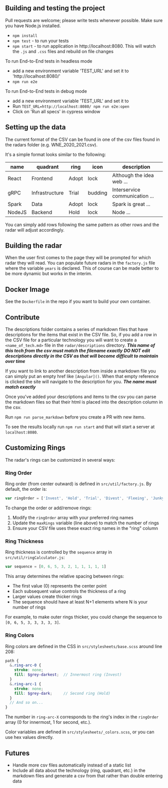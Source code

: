 ## Building and testing the project

Pull requests are welcome; please write tests whenever possible. Make sure you have Node.js installed.

- `npm install`
- `npm test` - to run your tests
- `npm start` - to run application in http://localhost:8080. This will watch the `.js` and `.css` files and rebuild on file changes

To run End-to-End tests in headless mode

- add a new environment variable 'TEST_URL' and set it to 'http://localhost:8080/'
- `npm run e2e`

To run End-to-End tests in debug mode

- add a new environment variable 'TEST_URL' and set it to
- Run `TEST_URL=http://localhost:8080/ npm run e2e:open`
- Click on 'Run all specs' in cypress window

## Setting up the data

The current format of the CSV can be found in one of the csv files found in the radars folder (e.g. WNE_2020_2021.csv).

It's a simple format looks similar to the following:

| name   | quadrant       | ring  | icon    | description                    |
|--------|----------------|-------|---------|--------------------------------|
| React  | Frontend       | Adopt | lock    | Although the idea web ...      |
| gRPC   | Infrastructure | Trial | budding | Interservice communication ... |
| Spark  | Data           | Adopt | lock    | Spark is great ...             |
| NodeJS | Backend        | Hold  | lock    | Node ...                       |

You can simply add rows following the same pattern as other rows and the radar will adjust accordingly.

## Building the radar

When the user first comes to the page they will be prompted for which radar they will read. You can populate future radars in the `factory.js` file where the variable `years` is declared. This of course can be made better to be more dynamic but works in the interim.

## Docker Image

See the `Dockerfile` in the repo if you want to build your own container.

## Contribute

The descriptions folder contains a series of markdown files that have descriptions for the items that exist in the CSV file. So, if you add a row in the CSV file for a particular technology you will want to create a `<name_of_tech.md>` file in the `radar/descriptions` directory.
**_This name of this tech from the csv must match the filename exactly_**
**_DO NOT edit descriptions directly in the CSV as that will become difficult to maintain over time_**

If you want to link to another description from inside a markdown file you can simply put an empty href like `[Angular]()`. When that empty reference is clicked the site will navigate to the description for you.
**_The name must match exactly_**

Once you've added your descriptions and items to the csv you can parse the markdown files so that their html is placed into the description column in the csv.

Run `npm run parse_markdown` before you create a PR with new items.

To see the results locally run `npm run start` and that will start a server at `localhost:8080`.

## Customizing Rings

The radar's rings can be customized in several ways:

### Ring Order

Ring order (from center outward) is defined in `src/util/factory.js`. By default, the order is:

```javascript
var ringOrder = ['Invest', 'Hold', 'Trial', 'Divest', 'Fleeing', 'Junkyard']
```

To change the order or add/remove rings:

1. Modify the `ringOrder` array with your preferred ring names
2. Update the `maxRings` variable (line above) to match the number of rings
3. Ensure your CSV file uses these exact ring names in the "ring" column

### Ring Thickness

Ring thickness is controlled by the `sequence` array in `src/util/ringCalculator.js`:

```javascript
var sequence = [0, 6, 5, 3, 2, 1, 1, 1, 1, 1]
```

This array determines the relative spacing between rings:
- The first value (0) represents the center point
- Each subsequent value controls the thickness of a ring
- Larger values create thicker rings
- The sequence should have at least N+1 elements where N is your number of rings

For example, to make outer rings thicker, you could change the sequence to `[0, 6, 5, 3, 3, 3, 3, 3]`.

### Ring Colors

Ring colors are defined in the CSS in `src/stylesheets/base.scss` around line 208:

```scss
path {
  &.ring-arc-0 {
    stroke: none;
    fill: $grey-darkest;  // Innermost ring (Invest)
  }
  &.ring-arc-1 {
    stroke: none;
    fill: $grey-dark;     // Second ring (Hold)
  }
  // And so on...
}
```

The number in `ring-arc-X` corresponds to the ring's index in the `ringOrder` array (0 for innermost, 1 for second, etc.). 

Color variables are defined in `src/stylesheets/_colors.scss`, or you can use hex values directly.

## Futures

- Handle more csv files automatically instead of a static list
- Include all data about the technology (ring, quadrant, etc.) in the markdown files and generate a csv from that rather than double entering data
